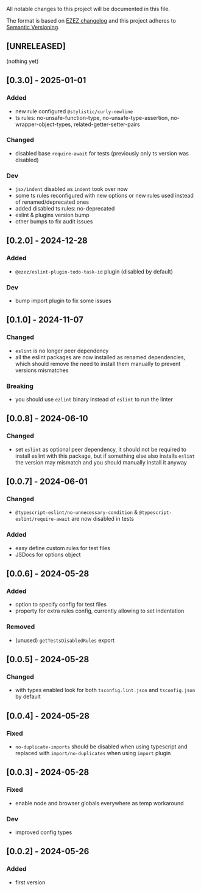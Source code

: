 All notable changes to this project will be documented in this file.

The format is based on [EZEZ changelog](https://ezez.dev/guidelines/changelog/)
and this project adheres to [Semantic Versioning](http://semver.org/spec/v2.0.0.html).

## [UNRELEASED]
(nothing yet)

## [0.3.0] - 2025-01-01
### Added
- new rule configured `@stylistic/curly-newline`
- ts rules: no-unsafe-function-type, no-unsafe-type-assertion, no-wrapper-object-types, related-getter-setter-pairs
### Changed
- disabled base `require-await` for tests (previously only ts version was disabled)
### Dev
- `jsx/indent` disabled as `indent` took over now
- some ts rules reconfigured with new options or new rules used instead of renamed/deprecated ones
- added disabled ts rules: no-deprecated
- eslint & plugins version bump
- other bumps to fix audit issues

## [0.2.0] - 2024-12-28
### Added
- `@ezez/eslint-plugin-todo-task-id` plugin (disabled by default)
### Dev
- bump import plugin to fix some issues

## [0.1.0] - 2024-11-07
### Changed
- `eslint` is no longer peer dependency
- all the eslint packages are now installed as renamed dependencies, which
should remove the need to install them manually to prevent versions mismatches
### Breaking
- you should use `ezlint` binary instead of `eslint` to run the linter

## [0.0.8] - 2024-06-10
### Changed
- set `eslint` as optional peer dependency, it should not be required to install eslint with this package, but if
something else also installs `eslint` the version may mismatch and you should manually install it anyway

## [0.0.7] - 2024-06-01
### Changed
- `@typescript-eslint/no-unnecessary-condition` & `@typescript-eslint/require-await` are now disabled in tests
### Added
- easy define custom rules for test files
- JSDocs for options object

## [0.0.6] - 2024-05-28
### Added
- option to specify config for test files
- property for extra rules config, currently allowing to set indentation
### Removed
- (unused) `getTestsDisabledRules` export

## [0.0.5] - 2024-05-28
### Changed
- with types enabled look for both `tsconfig.lint.json` and `tsconfig.json` by default

## [0.0.4] - 2024-05-28
### Fixed
- `no-duplicate-imports` should be disabled when using typescript and replaced with `import/no-duplicates` when using
`import` plugin

## [0.0.3] - 2024-05-28
### Fixed
- enable node and browser globals everywhere as temp workaround
### Dev
- improved config types

## [0.0.2] - 2024-05-26
### Added
- first version
